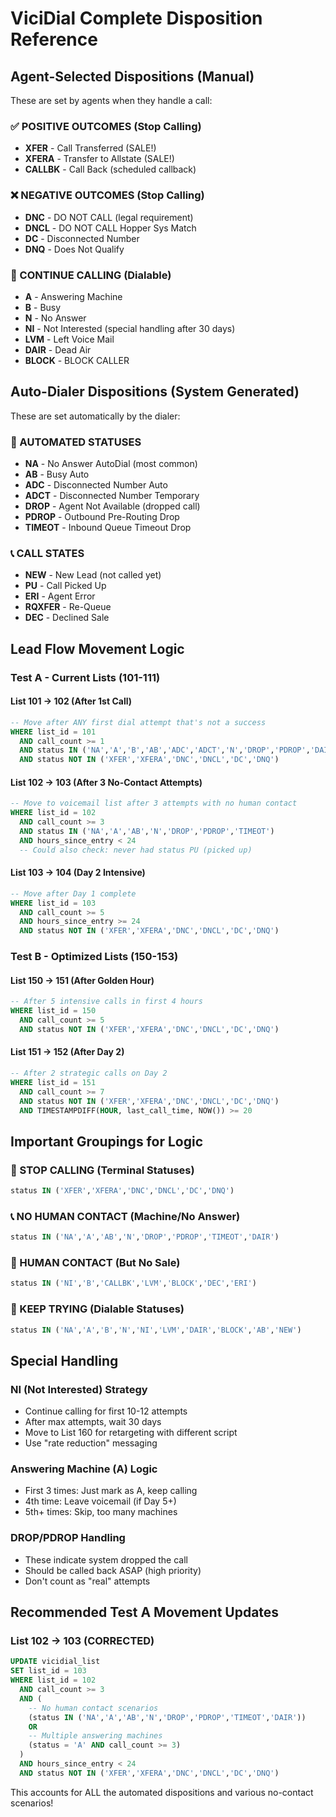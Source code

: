 # ViciDial Complete Disposition Reference

## Agent-Selected Dispositions (Manual)
These are set by agents when they handle a call:

### ✅ POSITIVE OUTCOMES (Stop Calling)
- **XFER** - Call Transferred (SALE!)
- **XFERA** - Transfer to Allstate (SALE!)
- **CALLBK** - Call Back (scheduled callback)

### ❌ NEGATIVE OUTCOMES (Stop Calling)
- **DNC** - DO NOT CALL (legal requirement)
- **DNCL** - DO NOT CALL Hopper Sys Match
- **DC** - Disconnected Number
- **DNQ** - Does Not Qualify

### 🔄 CONTINUE CALLING (Dialable)
- **A** - Answering Machine
- **B** - Busy
- **N** - No Answer
- **NI** - Not Interested (special handling after 30 days)
- **LVM** - Left Voice Mail
- **DAIR** - Dead Air
- **BLOCK** - BLOCK CALLER

## Auto-Dialer Dispositions (System Generated)
These are set automatically by the dialer:

### 🤖 AUTOMATED STATUSES
- **NA** - No Answer AutoDial (most common)
- **AB** - Busy Auto
- **ADC** - Disconnected Number Auto
- **ADCT** - Disconnected Number Temporary
- **DROP** - Agent Not Available (dropped call)
- **PDROP** - Outbound Pre-Routing Drop
- **TIMEOT** - Inbound Queue Timeout Drop

### 📞 CALL STATES
- **NEW** - New Lead (not called yet)
- **PU** - Call Picked Up
- **ERI** - Agent Error
- **RQXFER** - Re-Queue
- **DEC** - Declined Sale

## Lead Flow Movement Logic

### Test A - Current Lists (101-111)

#### List 101 → 102 (After 1st Call)
```sql
-- Move after ANY first dial attempt that's not a success
WHERE list_id = 101 
  AND call_count >= 1 
  AND status IN ('NA','A','B','AB','ADC','ADCT','N','DROP','PDROP','DAIR')
  AND status NOT IN ('XFER','XFERA','DNC','DNCL','DC','DNQ')
```

#### List 102 → 103 (After 3 No-Contact Attempts)
```sql
-- Move to voicemail list after 3 attempts with no human contact
WHERE list_id = 102
  AND call_count >= 3
  AND status IN ('NA','A','AB','N','DROP','PDROP','TIMEOT')
  AND hours_since_entry < 24
  -- Could also check: never had status PU (picked up)
```

#### List 103 → 104 (Day 2 Intensive)
```sql
-- Move after Day 1 complete
WHERE list_id = 103
  AND call_count >= 5
  AND hours_since_entry >= 24
  AND status NOT IN ('XFER','XFERA','DNC','DNCL','DC','DNQ')
```

### Test B - Optimized Lists (150-153)

#### List 150 → 151 (After Golden Hour)
```sql
-- After 5 intensive calls in first 4 hours
WHERE list_id = 150
  AND call_count >= 5
  AND status NOT IN ('XFER','XFERA','DNC','DNCL','DC','DNQ')
```

#### List 151 → 152 (After Day 2)
```sql
-- After 2 strategic calls on Day 2
WHERE list_id = 151
  AND call_count >= 7
  AND status NOT IN ('XFER','XFERA','DNC','DNCL','DC','DNQ')
  AND TIMESTAMPDIFF(HOUR, last_call_time, NOW()) >= 20
```

## Important Groupings for Logic

### 🛑 STOP CALLING (Terminal Statuses)
```sql
status IN ('XFER','XFERA','DNC','DNCL','DC','DNQ')
```

### 📞 NO HUMAN CONTACT (Machine/No Answer)
```sql
status IN ('NA','A','AB','N','DROP','PDROP','TIMEOT','DAIR')
```

### 👤 HUMAN CONTACT (But No Sale)
```sql
status IN ('NI','B','CALLBK','LVM','BLOCK','DEC','ERI')
```

### 🔄 KEEP TRYING (Dialable Statuses)
```sql
status IN ('NA','A','B','N','NI','LVM','DAIR','BLOCK','AB','NEW')
```

## Special Handling

### NI (Not Interested) Strategy
- Continue calling for first 10-12 attempts
- After max attempts, wait 30 days
- Move to List 160 for retargeting with different script
- Use "rate reduction" messaging

### Answering Machine (A) Logic
- First 3 times: Just mark as A, keep calling
- 4th time: Leave voicemail (if Day 5+)
- 5th+ times: Skip, too many machines

### DROP/PDROP Handling
- These indicate system dropped the call
- Should be called back ASAP (high priority)
- Don't count as "real" attempts

## Recommended Test A Movement Updates

### List 102 → 103 (CORRECTED)
```sql
UPDATE vicidial_list 
SET list_id = 103
WHERE list_id = 102
  AND call_count >= 3
  AND (
    -- No human contact scenarios
    (status IN ('NA','A','AB','N','DROP','PDROP','TIMEOT','DAIR'))
    OR 
    -- Multiple answering machines
    (status = 'A' AND call_count >= 3)
  )
  AND hours_since_entry < 24
  AND status NOT IN ('XFER','XFERA','DNC','DNCL','DC','DNQ')
```

This accounts for ALL the automated dispositions and various no-contact scenarios!




